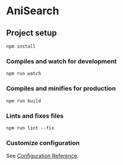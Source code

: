 # AniSearch

## Project setup
```
npm install
```

### Compiles and watch for development
```
npm run watch
```

### Compiles and minifies for production
```
npm run build
```

### Lints and fixes files
```
npm run lint --fix
```

### Customize configuration
See [Configuration Reference](https://cli.vuejs.org/config/).
